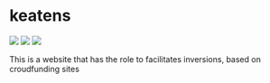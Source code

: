 # keatens

<div>
  <img src="https://img.shields.io/github/last-commit/nahuelmol/keatens"/>
  <img src="https://img.shields.io/github/languages/code-size/nahuelmol/keatens"/>
  <img src="https://img.shields.io/github/languages/top/nahuelmol/keatens"/>
</div>

This is a website that has the role to facilitates inversions, based on croudfunding sites

